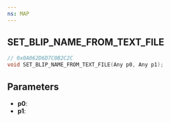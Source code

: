 ```yaml
---
ns: MAP
---
```

## SET_BLIP_NAME_FROM_TEXT_FILE

```c
// 0x0A062D6D7C0B2C2C
void SET_BLIP_NAME_FROM_TEXT_FILE(Any p0, Any p1);
```

## Parameters
* **p0**:
* **p1**:
